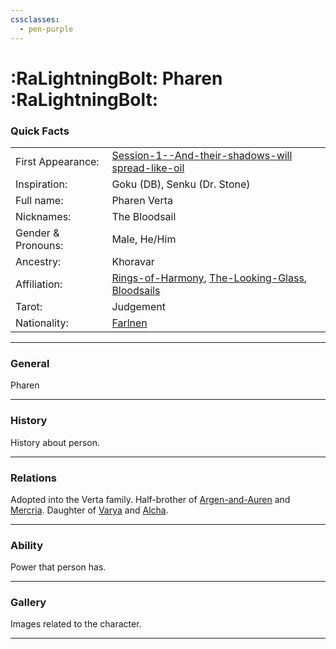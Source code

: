 ```yaml
---
cssclasses:
  - pen-purple
---
```

# :RaLightningBolt: Pharen :RaLightningBolt:
### Quick Facts

|                    |                                                                                                                                                           |
| ------------------ | --------------------------------------------------------------------------------------------------------------------------------------------------------- |
| First Appearance:  | [Session-1--And-their-shadows-will spread-like-oil](../../-Session-Notes/-1-Gathering-Storms/Session-1--And-their-shadows-will%20spread-like-oil.md)      |
| Inspiration:          | Goku (DB), Senku (Dr. Stone)                                                                                                                              |
| Full name:         | Pharen Verta                                                                                                                                              |
| Nicknames:         | The Bloodsail                                                                                                                                             |
| Gender & Pronouns: | Male, He/Him                                                                                                                                              |
| Ancestry:          | Khoravar                                                                                                                                                  |
| Affiliation:       | [Rings-of-Harmony](../../-Groups/Rings-of-Harmony.md), [The-Looking-Glass](../../-Groups/The-Looking-Glass.md), [Bloodsails](../../-Groups/Bloodsails.md) |
| Tarot:             | Judgement                                                                                                                                                 |
| Nationality:       | [Farlnen](../../-Locations--Planes/Farlnen.md)                                                                                                            |
***
### General
Pharen

***
### History
History about person.

***
### Relations
Adopted into the Verta family.
Half-brother of [Argen-and-Auren](-Pharen-Family/Argen-and-Auren.md) and [Mercria](-Pharen-Family/Mercria.md).
Daughter of [Varya](-Pharen-Family/Varya.md) and [Alcha](-Pharen-Family/Alcha.md).

***
### Ability
Power that person has.

***
### Gallery
Images related to the character.

***
